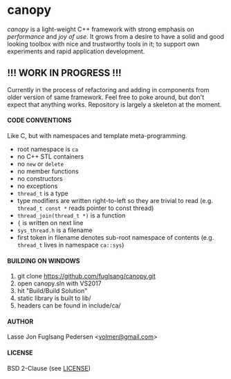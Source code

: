 # canopy
*canopy* is a light-weight C++ framework with strong emphasis on *performance* and *joy of use*. It grows from a desire to have a solid and good looking toolbox with nice and trustworthy tools in it; to support own experiments and rapid application development.

## !!! WORK IN PROGRESS !!!
Currently in the process of refactoring and adding in components from older version of same framework. Feel free to poke around, but don't expect that anything works. Repository is largely a skeleton at the moment.

#### CODE CONVENTIONS
Like C, but with namespaces and template meta-programming.

* root namespace is `ca`
* no C++ STL containers
* no `new` or `delete`
* no member functions
* no constructors
* no exceptions
* `thread_t` is a type
* type modifiers are written right-to-left so they are trivial to read (e.g. `thread_t const *` reads pointer to const thread)
* `thread_join(thread_t *)` is a function
* `{` is written on next line
* `sys_thread.h` is a filename
* first token in filename denotes sub-root namespace of contents (e.g. `thread_t` lives in namespace `ca::sys`)

#### BUILDING ON WINDOWS
1. git clone https://github.com/fuglsang/canopy.git
2. open canopy.sln with VS2017
3. hit "Build/Build Solution"
4. static library is built to lib/
5. headers can be found in include/ca/

#### AUTHOR
Lasse Jon Fuglsang Pedersen <<volmer@gmail.com>>

#### LICENSE
BSD 2-Clause (see [LICENSE](LICENSE))
